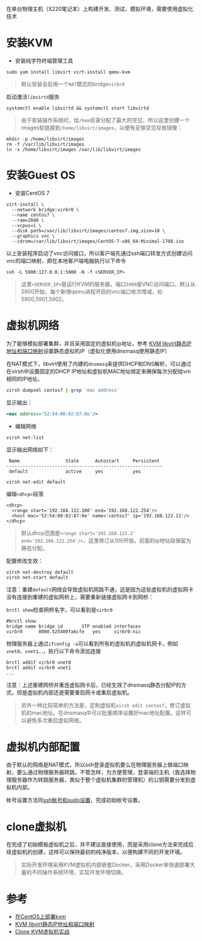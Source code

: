 在单台物理主机（X220笔记本）上构建开发、测试、模拟环境，需要使用虚拟化技术

# 安装KVM

* 安装纯字符终端管理工具

```
sudo yum install libvirt virt-install qemu-kvm
```

> 默认安装会启用一个`NAT`模式的bridge`virbr0`

启动激活`libvirtd`服务

```
systemctl enable libvirtd && systemctl start libvirtd
```

> 由于安装操作系统时，给`/hom`目录分配了最大的空见，所以这里创建一个images软链接到`/home/libvirt/images`，以便有足够空见存放镜像：

```
mkdir -p /home/libvirt/images
rm -f /var/lib/libvirt/images
ln -s /home/libvirt/images /var/lib/libvirt/images

```

# 安装Guest OS

* 安装CentOS 7 

```
virt-install \
  --network bridge:virbr0 \
  --name centos7 \
  --ram=2048 \
  --vcpus=1 \
  --disk path=/var/lib/libvirt/images/centos7.img,size=10 \
  --graphics vnc \
  --cdrom=/var/lib/libvirt/images/CentOS-7-x86_64-Minimal-1708.iso
```

以上安装程序启动了vnc访问接口，所以客户端先通过ssh端口转发方式创建访问vnc的端口映射，即在本地客户端电脑执行以下命令

```
ssh -L 5900:127.0.0.1:5900 -N -f <SERVER_IP>
```

> 这里`<SERVER_IP>`是运行KVM的服务器，端口`5900`是VNC访问端口，默认从5900开始，每个新增qemu进程开启的vnc端口依次增减，如5900,5901,5902。

# 虚拟机网络

为了能够模拟部署集群，并且采用固定的虚拟机ip地址，参考 [KVM libvirt静态IP地址和端口映射](../virtual/kvm/startup/in_action/kvm_libvirt_static_ip_for_dhcp_and_port_forwarding)设置静态虚拟机IP（虚拟化使用dnsmasq使用静态IP）

在NAT模式下，libvirt使用了内建的`dnsmasq`来提供DHCP和DNS解析，可以通过在virsh中设置固定的DHCP IP地址和虚拟机MAC地址绑定来确保每次分配给vm相同的IP地址。

```bash
virsh dumpxml centos7 | grep 'mac address'
```

显示输出：

```xml
<mac address='52:54:00:82:87:0e'/>
```

* 编辑网络

```bash
virsh net-list
```

显示输出网络如下：

```
 Name                 State      Autostart     Persistent
----------------------------------------------------------
 default              active     yes           yes
```

```
virsh net-edit default
```

编辑`<dhcp>`段落

```
<dhcp>
  <range start='192.168.122.100' end='192.168.122.254'/>
  <host mac='52:54:00:82:87:0e' name='centos7' ip='192.168.122.11'/>
</dhcp>
```

> 默认dhcp范围是`<range start='192.168.122.2' end='192.168.122.254'/>`，这里修订从100开始，前面的ip地址段保留为静态分配。

配置修改生效：

```
virsh net-destroy default
virsh net-start default
```

注意：重建`default`网络会导致虚拟机网路不通，这是因为这些虚拟机的虚拟网卡没有连接到重建的虚拟网桥上，需要重新链接虚拟网卡到网桥：

`brctl show`检查网桥名字，可以看到是`virbr0`

```
#brctl show
bridge name	bridge id		STP enabled	interfaces
virbr0		8000.525400fa6cfe	yes		virbr0-nic
```

物理服务器上通过`ifconfig -a`可以看到所有的虚拟机的虚拟机网卡，例如`vnet0`、`vnet1`...，执行以下命令添加连接

```
brctl addif virbr0 vnet0
brctl addif virbr0 vnet1
...
```

注意：上述重建网桥并重连虚拟网卡后，已经生效了dnsmasq静态分配IP的方式，但是虚拟机内部还是需要重启网卡或重启虚拟机。

> 另外一种比较简单的方法是，定制虚拟机`virsh edit centos7`，修订虚拟机的mac地址。在dnsmasq中可以批量顺序设置好mac地址配置。这样可以避免多次重启虚拟网络。

# 虚拟机内部配置

由于默认的网络是NAT模式，所以ssh登录虚拟机要么在物理服务器上做端口映射，要么通过物理服务器转跳。不管怎样，为方便管理，登录端的主机（我选择物理服务器作为转跳服务器，类似于整个虚拟机集群的管理机）的公钥需要分发到虚拟机内部。

帐号设置方法同[ssh帐号和sudo设置](account_ssh_and_sudo)，完成初始帐号设置。

# clone虚拟机

在完成了初始模板虚拟机之后，并不建议直接使用，而是采用clone方法来完成后续虚拟机的创建，这样可以保持最初的纯净版本，以便构建不同的开发环境。

> 实际开发环境采用KVM虚拟机内部嵌套Docker，采用Docker来快速部署大量的不同操作系统环境，实现开发环境切换。

# 参考

* [在CentOS上部署kvm](../virtual/kvm/startup/in_action/deploy_kvm_on_centos)
* [KVM libvirt静态IP地址和端口映射](../virtual/kvm/startup/in_action/kvm_libvirt_static_ip_for_dhcp_and_port_forwarding)
* [Clone KVM虚拟机实战](../virtual/kvm/startup/in_action/clone_kvm_vm_in_action)